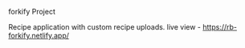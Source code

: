 forkify Project

Recipe application with custom recipe uploads.
live view  - https://rb-forkify.netlify.app/
